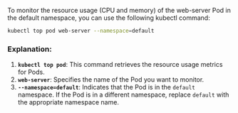
To monitor the resource usage (CPU and memory) of the web-server Pod in the default namespace, you can use the following kubectl command:
```bash
kubectl top pod web-server --namespace=default
```
### Explanation:
1. **`kubectl top pod`**: This command retrieves the resource usage metrics for Pods.
2. **`web-server`**: Specifies the name of the Pod you want to monitor.
3. **`--namespace=default`**: Indicates that the Pod is in the `default` namespace. If the Pod is in a different namespace, replace `default` with the appropriate namespace name.
